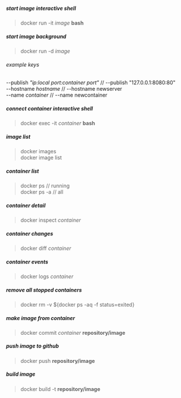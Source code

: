 ##### start image interactive shell
> docker run -it *image* **bash**

##### start image background
> docker run -d *image*

###### example keys
--publish *"ip:local port:container port"* // --publish "127.0.0.1:8080:80"  
--hostname *hostname* // --hostname newserver  
--name *container* // --name newcontainer  

##### connect container interactive shell
> docker exec -it *container* **bash**

##### image list
> docker images  
> docker image list

##### container list
> docker ps // running  
> docker ps -a // all

##### container detail
> docker inspect *container*

##### container changes
> docker diff *container*

##### container events
> docker logs *container*

##### remove all stopped containers
> docker rm -v ${docker ps -aq -f status=exited}

##### make image from container
> docker commit *container* **repository/image**

##### push image to github
> docker push **repository/image**

##### build image
> docker build -t **repository/image**
